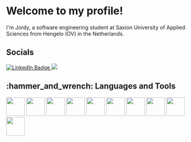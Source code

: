 <H1>Welcome to my profile! </H1>

I'm Jordy, a software engineering student at Saxion University of Applied Sciences from Hengelo (OV) in the Netherlands.

<H2> Socials </H2>

<div id="badges">
  <a href="https://www.linkedin.com/in/jordy-slot-a1514925b/">
    <img src="https://img.shields.io/badge/LinkedIn-blue?style=for-the-badge&logo=linkedin&logoColor=white" alt="LinkedIn Badge"/>
  </a>
  <a href=mailto:"jordyslot3012@gmail.com">
    <img src="https://img.shields.io/badge/Gmail-D14836?style=for-the-badge&logo=gmail&logoColor=white"?>
    <a/>
</div>

<H2> :hammer_and_wrench: Languages and Tools </H2>
<div>
  <img src="https://cdn.jsdelivr.net/gh/devicons/devicon/icons/jetbrains/jetbrains-original.svg" height="50" width="50" />
  <img src="https://cdn.jsdelivr.net/gh/devicons/devicon/icons/java/java-original.svg" height="50" width="50" />
  <img src="https://cdn.jsdelivr.net/gh/devicons/devicon/icons/javascript/javascript-original.svg" height="50" width="50" />
  <img src="https://cdn.jsdelivr.net/gh/devicons/devicon/icons/npm/npm-original-wordmark.svg" height="50" width="50" />
  <img src="https://cdn.jsdelivr.net/gh/devicons/devicon/icons/express/express-original.svg" height="50" width="50" />
  <img src="https://cdn.jsdelivr.net/gh/devicons/devicon/icons/nodejs/nodejs-original.svg" height="50" width="50" />
  <img src="https://cdn.jsdelivr.net/gh/devicons/devicon/icons/postgresql/postgresql-original-wordmark.svg" height="50" width="50" />
  <img src="https://cdn.jsdelivr.net/gh/devicons/devicon/icons/svelte/svelte-original.svg" height="50" width="50" />
  <img src="https://cdn.jsdelivr.net/gh/devicons/devicon/icons/bootstrap/bootstrap-original-wordmark.svg" height="50" width="50" />
  <img src="https://cdn.jsdelivr.net/gh/devicons/devicon/icons/gradle/gradle-plain.svg" height="50" width= "50" />
</div>
